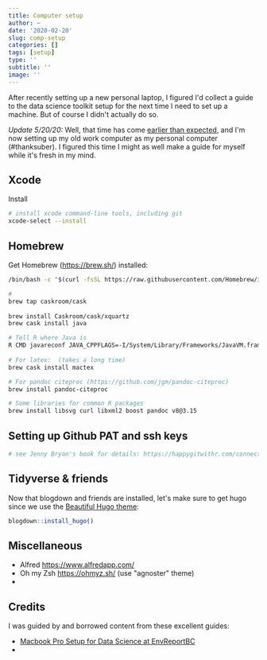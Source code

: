 ```yaml
---
title: Computer setup
author: ~
date: '2020-02-20'
slug: comp-setup
categories: []
tags: [setup]
type: ''
subtitle: ''
image: ''
---
```


After recently setting up a new personal laptop, I figured I'd collect a guide to the data science toolkit setup for the next time I need to set up a machine. But of course I didn't actually do so. 

_Update 5/20/20:_ Well, that time has come [earlier than expected](https://www.linkedin.com/feed/update/urn:li:activity:6668310718225489920/), and I'm now setting up my old work computer as my personal computer (#thanksuber). I figured this time I might as well make a guide for myself while it's fresh in my mind.

## Xcode
Install 
```sh
# install xcode command-line tools, including git
xcode-select --install
```

## Homebrew
Get Homebrew (https://brew.sh/) installed:

```sh
/bin/bash -c "$(curl -fsSL https://raw.githubusercontent.com/Homebrew/install/master/install.sh)"
```

```sh
# 
brew tap caskroom/cask
 
brew install Caskroom/cask/xquartz
brew cask install java

# Tell R where Java is
R CMD javareconf JAVA_CPPFLAGS=-I/System/Library/Frameworks/JavaVM.framework/Headers
 
# For latex:  (takes a long time)
brew cask install mactex

# For pandoc citeproc (https://github.com/jgm/pandoc-citeproc)
brew install pandoc-citeproc

# Some libraries for common R packages
brew install libsvg curl libxml2 boost pandoc v8@3.15


```

## Setting up Github PAT and ssh keys

```sh
# see Jenny Bryan's book for details: https://happygitwithr.com/connect-intro.html

```

## Tidyverse & friends

Now that blogdown and friends are installed, let's make sure to get hugo since we use the [Beautiful Hugo theme](https://themes.gohugo.io/beautifulhugo/):

```r 
blogdown::install_hugo()
```

## Miscellaneous

- Alfred https://www.alfredapp.com/
- Oh my Zsh https://ohmyz.sh/ (use "agnoster" theme)
- 

## Credits
I was guided by and borrowed content from these excellent guides:
- [Macbook Pro Setup for Data Science at EnvReportBC](https://github.com/bcgov/envreportutils/wiki/Macbook-Pro-Setup-for-Data-Science-at-EnvReportBC)
- 